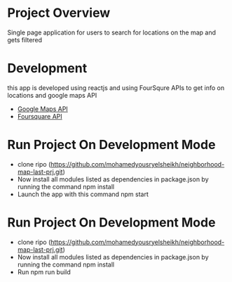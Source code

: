 # Project Overview

Single page application for users to search for locations on the map and gets filtered

# Development
this app is developed using reactjs and using FourSqure APIs to get info on locations and google maps API
* [Google Maps API](https://developers.google.com/maps/)
* [Foursquare API](https://developer.foursquare.com/)

# Run Project On Development Mode
* clone ripo (https://github.com/mohamedyousryelsheikh/neighborhood-map-last-prj.git)
* Now install all modules listed as dependencies in package.json by running the command npm install
* Launch the app with this command npm start

# Run Project On Development Mode
* clone ripo (https://github.com/mohamedyousryelsheikh/neighborhood-map-last-prj.git)
* Now install all modules listed as dependencies in package.json by running the command npm install
* Run npm run build
